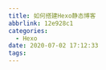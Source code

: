 ```yaml
---
title: 如何搭建Hexo静态博客
abbrlink: 12e928c1
categories:
  - Hexo
date: 2020-07-02 17:12:33
tags:
---
```

